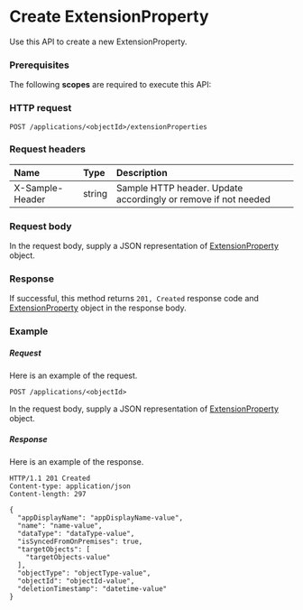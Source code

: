 # Create ExtensionProperty

Use this API to create a new ExtensionProperty.
### Prerequisites
The following **scopes** are required to execute this API: 
### HTTP request
<!-- { "blockType": "ignored" } -->
```http
POST /applications/<objectId>/extensionProperties

```
### Request headers
| Name       | Type | Description|
|:---------------|:--------|:----------|
| X-Sample-Header  | string  | Sample HTTP header. Update accordingly or remove if not needed|

### Request body
In the request body, supply a JSON representation of [ExtensionProperty](../resources/extensionproperty.md) object.


### Response
If successful, this method returns `201, Created` response code and [ExtensionProperty](../resources/extensionproperty.md) object in the response body.

### Example
##### Request
Here is an example of the request.
<!-- {
  "blockType": "request",
  "name": "create_extensionproperty_from_application"
}-->
```http
POST /applications/<objectId>
```
In the request body, supply a JSON representation of [ExtensionProperty](../resources/extensionproperty.md) object.
##### Response
Here is an example of the response.
<!-- {
  "blockType": "response",
  "truncated": false,
  "@odata.type": "microsoft.graph.extensionproperty"
} -->
```http
HTTP/1.1 201 Created
Content-type: application/json
Content-length: 297

{
  "appDisplayName": "appDisplayName-value",
  "name": "name-value",
  "dataType": "dataType-value",
  "isSyncedFromOnPremises": true,
  "targetObjects": [
    "targetObjects-value"
  ],
  "objectType": "objectType-value",
  "objectId": "objectId-value",
  "deletionTimestamp": "datetime-value"
}
```

<!-- uuid: 7ac009bf-1a70-4a3a-8882-306bf3dc70fc
2015-10-19 09:07:20 UTC -->
<!-- {
  "type": "#page.annotation",
  "description": "Create ExtensionProperty",
  "keywords": "",
  "section": "documentation",
  "tocPath": ""
}-->